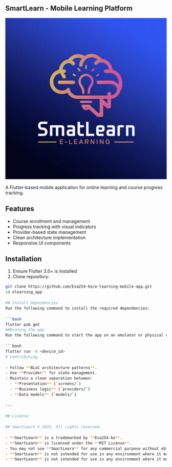 ## SmartLearn - Mobile Learning Platform

![SmartLearn Logo](assets/images/logo.jpg)

A Flutter-based mobile application for online learning and course progress tracking.

## Features
- Course enrollment and management
- Progress tracking with visual indicators
- Provider-based state management
- Clean architecture implementation
- Responsive UI components

## Installation
1. Ensure Flutter 3.0+ is installed
2. Clone repository:
```bash
git clone https://github.com/Eva254-ke/e-learning-mobile-app.git
cd elearning_app

## Install Dependencies
Run the following command to install the required dependencies:

```bash
flutter pub get
##Running the app
Run the following command to start the app on an emulator or physical device:

```bash
flutter run -d <device_id>
# Contributing

- Follow **BLoC architecture patterns**.
- Use **Provider** for state management.
- Maintain a clean separation between:
  - **Presentation** (`screens/`)
  - **Business logic** (`providers/`)
  - **Data models** (`models/`)

---

## License

## SmartLearn © 2025. All rights reserved.

- **SmartLearn** is a trademarked by **Eva254-ke**.
- **SmartLearn** is licensed under the **MIT License**.
- You may not use **SmartLearn** for any commercial purpose without obtaining a license from **Eva254-ke**.
- **SmartLearn** is not intended for use in any environment where it may be used to harm or deceive others.
- **SmartLearn** is not intended for use in any environment where it may be proprietary software.